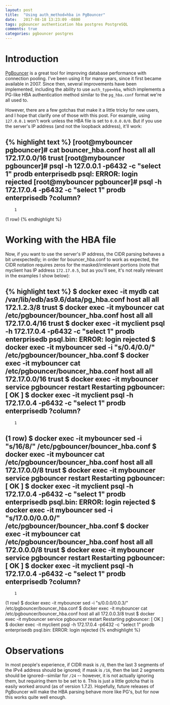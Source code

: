 ```yaml
---
layout: post
title:  "Using auth_method=hba in PgBouncer"
date:   2017-08-18 13:23:09 -0800
tags: pgbouncer authentication hba postgres PostgreSQL
comments: true
categories: pgbouncer postgres
---
```


# Introduction
[PgBouncer](https://pgbouncer.github.io/) is a great tool for improving database performance with connection pooling.  I've been using it for many years, since it first became available in 2007.  Since then, several improvements have been implemented, including the ability to use `auth_type=hba`, which implements a PG-like HBA authentication method similar to the `pg_hba.conf` format we're all used to.
 
However, there are a few gotchas that make it a little tricky for new users, and I hope that clarify one of those with this post. For example, using `127.0.0.1` won't work unless the HBA file is set to `0.0.0.0/0`. But if you use the server's IP address (and not the loopback address), it'll work:

{% highlight text %}
[root@mybouncer pgbouncer]# cat bouncer_hba.conf 
host  all  all  172.17.0.0/16 trust
[root@mybouncer pgbouncer]# psql -h 127.0.0.1 -p6432 -c "select 1" prodb enterprisedb
psql: ERROR:  login rejected
[root@mybouncer pgbouncer]# psql -h 172.17.0.4 -p6432 -c "select 1" prodb enterprisedb
 ?column? 
----------
        1
(1 row)
{% endhighlight %}

# Working with the HBA file
Now, if you want to use the server's IP address, the CIDR parsing behaves a bit unexpectedly; in order for bouncer_hba.conf to work as expected, the CIDR notation requires zeros for the masked/irrelevant portions (note that myclient has IP address `172.17.0.5`, but as you'll see, it's not really relevant in the examples I show below):

{% highlight text %}
$ docker exec -it mydb cat /var/lib/edb/as9.6/data/pg_hba.conf
host   all         all      172.1.2.3/8  trust
$ docker exec -it mybouncer cat /etc/pgbouncer/bouncer_hba.conf
host  all  all  172.17.0.4/16 trust
$ docker exec -it myclient psql -h 172.17.0.4 -p6432 -c "select 1" prodb enterprisedb
psql.bin: ERROR:  login rejected
$ docker exec -it mybouncer sed -i "s/0.4/0.0/" /etc/pgbouncer/bouncer_hba.conf
$ docker exec -it mybouncer cat /etc/pgbouncer/bouncer_hba.conf
host  all  all  172.17.0.0/16 trust
$ docker exec -it mybouncer service pgbouncer restart
Restarting pgbouncer:                                      [  OK  ]
$ docker exec -it myclient psql -h 172.17.0.4 -p6432 -c "select 1" prodb enterprisedb
 ?column? 
----------
        1
(1 row)
$ docker exec -it mybouncer sed -i "s/16/8/" /etc/pgbouncer/bouncer_hba.conf
$ docker exec -it mybouncer cat /etc/pgbouncer/bouncer_hba.conf
host  all  all  172.17.0.0/8 trust
$ docker exec -it mybouncer service pgbouncer restart
Restarting pgbouncer:                                      [  OK  ]
$ docker exec -it myclient psql -h 172.17.0.4 -p6432 -c "select 1" prodb enterprisedb
psql.bin: ERROR:  login rejected
$ docker exec -it mybouncer sed -i "s/17.0.0/0.0.0/" /etc/pgbouncer/bouncer_hba.conf
$ docker exec -it mybouncer cat /etc/pgbouncer/bouncer_hba.conf
host  all  all  172.0.0.0/8 trust
$ docker exec -it mybouncer service pgbouncer restart
Restarting pgbouncer:                                      [  OK  ]
$ docker exec -it myclient psql -h 172.17.0.4 -p6432 -c "select 1" prodb enterprisedb
 ?column? 
----------
        1
(1 row)
$ docker exec -it mybouncer sed -i "s/0.0.0/0.0.3/" /etc/pgbouncer/bouncer_hba.conf
$ docker exec -it mybouncer cat /etc/pgbouncer/bouncer_hba.conf
host  all  all  172.0.0.3/8 trust
$ docker exec -it mybouncer service pgbouncer restart
Restarting pgbouncer:                                      [  OK  ]
$ docker exec -it myclient psql -h 172.17.0.4 -p6432 -c "select 1" prodb enterprisedb
psql.bin: ERROR:  login rejected
{% endhighlight %}

# Observations
In most people's experience, if CIDR mask is `/8`, then the last 3 segments of the IPv4 address should be ignored; if mask is `/16`, then the last 2 segments should be ignored--similar for `/24` -- however, it is not actually ignoring them, but requiring them to be set to `0`.  This is just a little gotcha that is easily worked around (as of version 1.7.2).  Hopefully, future releases of PgBouncer will make the HBA parsing behave more like PG's, but for now this works quite well enough.
